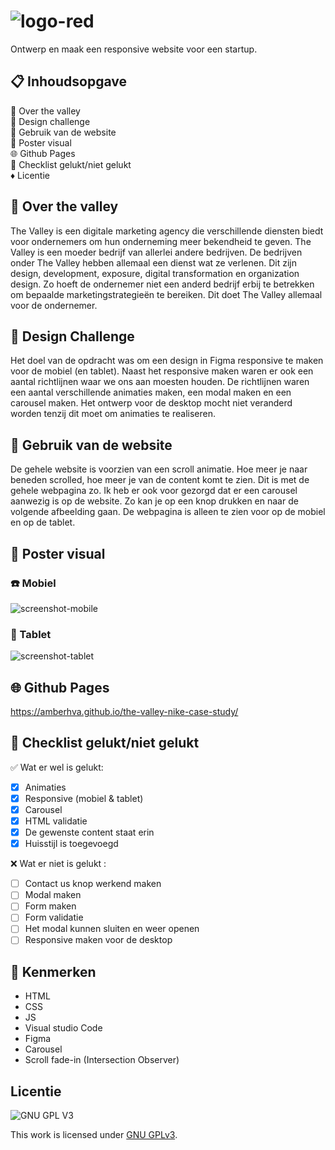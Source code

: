 # ![logo-red](https://user-images.githubusercontent.com/112861033/214707137-e0ff3eb2-1213-43d9-b062-c30d725d8067.png)
Ontwerp en maak een responsive website voor een startup.

## 📋 Inhoudsopgave 
💬 Over the valley <br>
🎨 Design challenge<br>
🔖 Gebruik van de website<br>
📸 Poster visual<br>
🌐 Github Pages<br>
📑 Checklist gelukt/niet gelukt <br>
♦️ Licentie

## 💬 Over the valley 
The Valley is een digitale marketing agency die verschillende diensten biedt voor ondernemers om hun onderneming meer bekendheid te geven. The Valley is een moeder bedrijf van allerlei andere bedrijven. De bedrijven onder The Valley hebben allemaal een dienst wat ze verlenen. Dit zijn design, development, exposure, digital transformation en organization design. Zo hoeft de ondernemer niet een anderd bedrijf erbij te betrekken om bepaalde marketingstrategieën te bereiken. Dit doet The Valley allemaal voor de ondernemer.

## 🎨 Design Challenge 
Het doel van de opdracht was om een design in Figma responsive te maken voor de mobiel (en tablet). Naast het responsive maken waren er ook een aantal richtlijnen waar we ons aan moesten houden. De richtlijnen waren een aantal verschillende animaties maken, een modal maken en een carousel maken. Het ontwerp voor de desktop mocht niet veranderd worden tenzij dit moet om animaties te realiseren. 

## 🔖 Gebruik van de website
De gehele website is voorzien van een scroll animatie. Hoe meer je naar beneden scrolled, hoe meer je van de content komt te zien. Dit is met de gehele webpagina zo. Ik heb er ook voor gezorgd dat er een carousel aanwezig is op de website. Zo kan je op een knop drukken en naar de volgende afbeelding gaan. De webpagina is alleen te zien voor op de mobiel en op de tablet.

 ## 📸 Poster visual
 ### :phone: Mobiel
![screenshot-mobile](https://user-images.githubusercontent.com/112861033/214719254-58d754f9-7790-486c-9420-bc19446c1a5c.png)

 ### :iphone: Tablet
![screenshot-tablet](https://user-images.githubusercontent.com/112861033/214719597-f810befb-4ff1-41db-a0cc-46cf75bd8cf8.png)

## 🌐 Github Pages 
https://amberhva.github.io/the-valley-nike-case-study/


## 📑 Checklist gelukt/niet gelukt 
✅ Wat er wel is gelukt:
- [x] Animaties
- [x] Responsive (mobiel & tablet)
- [x] Carousel
- [x] HTML validatie
- [x] De gewenste content staat erin
- [x] Huisstijl is toegevoegd

❌ Wat er niet is gelukt :
- [ ] Contact us knop werkend maken
- [ ] Modal maken
- [ ] Form maken
- [ ] Form validatie
- [ ] Het modal kunnen sluiten en weer openen
- [ ] Responsive maken voor de desktop

## :100: Kenmerken
* HTML
* CSS
* JS
* Visual studio Code
* Figma
* Carousel
* Scroll fade-in (Intersection Observer)

## Licentie

![GNU GPL V3](https://www.gnu.org/graphics/gplv3-127x51.png)

This work is licensed under [GNU GPLv3](./LICENSE).
